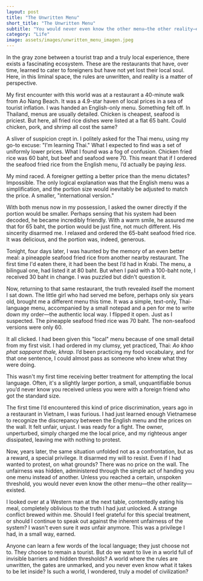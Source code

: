 ```yaml
---
layout: post
title: "The Unwritten Menu"
short_title: "The Unwritten Menu"
subtitle: "You would never even know the other menu—the other reality—existed."
category: "Life"
image: assets/images/unwritten_menu_imagen.jpeg
---
```


In the gray zone between a tourist trap and a truly local experience, there exists a fascinating ecosystem. These are the restaurants that have, over time, learned to cater to foreigners but have not yet lost their local soul. Here, in this liminal space, the rules are unwritten, and reality is a matter of perspective.

My first encounter with this world was at a restaurant a 40-minute walk from Ao Nang Beach. It was a 4.9-star haven of local prices in a sea of tourist inflation. I was handed an English-only menu. Something felt off. In Thailand, menus are usually detailed. Chicken is cheapest, seafood is priciest. But here, all fried rice dishes were listed at a flat 65 baht. Could chicken, pork, and shrimp all cost the same?

A sliver of suspicion crept in. I politely asked for the Thai menu, using my go-to excuse: "I'm learning Thai." What I expected to find was a set of uniformly lower prices. What I found was a fog of confusion. Chicken fried rice was 60 baht, but beef and seafood were 70. This meant that if I ordered the seafood fried rice from the English menu, I’d actually be paying *less*.

My mind raced. A foreigner getting a better price than the menu dictates? Impossible. The only logical explanation was that the English menu was a simplification, and the portion size would inevitably be adjusted to match the price. A smaller, "international version."

With both menus now in my possession, I asked the owner directly if the portion would be smaller. Perhaps sensing that his system had been decoded, he became incredibly friendly. With a warm smile, he assured me that for 65 baht, the portion would be just fine, not much different. His sincerity disarmed me. I relaxed and ordered the 65-baht seafood fried rice. It was delicious, and the portion was, indeed, generous.

Tonight, four days later, I was haunted by the memory of an even better meal: a pineapple seafood fried rice from another nearby restaurant. The first time I'd eaten there, it had been the best I’d had in Krabi. The menu, a bilingual one, had listed it at 80 baht. But when I paid with a 100-baht note, I received 30 baht in change. I was puzzled but didn't question it.

Now, returning to that same restaurant, the truth revealed itself the moment I sat down. The little girl who had served me before, perhaps only six years old, brought me a different menu this time. It was a simple, text-only, Thai-language menu, accompanied by a small notepad and a pen for me to write down my order—the authentic local way. I flipped it open. Just as I suspected. The pineapple seafood fried rice was 70 baht. The non-seafood versions were only 60.

It all clicked. I had been given this "local" menu because of one small detail from my first visit. I had ordered in my clumsy, yet practiced, Thai: *Ao khao phat sapparot thale, khrap*. I’d been practicing my food vocabulary, and for that one sentence, I could almost pass as someone who knew what they were doing.

This wasn't my first time receiving better treatment for attempting the local language. Often, it's a slightly larger portion, a small, unquantifiable bonus you’d never know you received unless you were with a foreign friend who got the standard size.

The first time I’d encountered this kind of price discrimination, years ago in a restaurant in Vietnam, I was furious. I had just learned enough Vietnamese to recognize the discrepancy between the English menu and the prices on the wall. It felt unfair, unjust. I was ready for a fight. The owner, unperturbed, simply charged me the local price, and my righteous anger dissipated, leaving me with nothing to protest.

Now, years later, the same situation unfolded not as a confrontation, but as a reward, a special privilege. It disarmed my will to resist. Even if I had wanted to protest, on what grounds? There was no price on the wall. The unfairness was hidden, administered through the simple act of handing you one menu instead of another. Unless you reached a certain, unspoken threshold, you would never even know the other menu—the other reality—existed.

I looked over at a Western man at the next table, contentedly eating his meal, completely oblivious to the truth I had just unlocked. A strange conflict brewed within me. Should I feel grateful for this special treatment, or should I continue to speak out against the inherent unfairness of the system? I wasn't even sure it *was* unfair anymore. This was a privilege I had, in a small way, earned.

Anyone can learn a few words of the local language; they just choose not to. They choose to remain a tourist. But do we want to live in a world full of invisible barriers and hidden thresholds? A world where the rules are unwritten, the gates are unmarked, and you never even know what it takes to be let inside? Is such a world, I wondered, truly a model of civilization?

